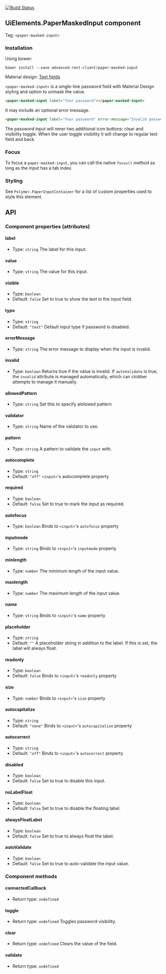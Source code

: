 [![Build Status](https://travis-ci.org/advanced-rest-client/paper-masked-input.svg?branch=stage)](https://travis-ci.org/advanced-rest-client/paper-masked-input)

## UiElements.PaperMaskedInput component
Tag: `<paper-masked-input>`

### Installation
Using bower:
```
bower install --save advanced-rest-client/paper-masked-input
```

Material design: [Text fields](https://www.google.com/design/spec/components/text-fields.html)

`<paper-masked-input>` is a single-line password field with Material Design styling and option to unmask the value.

```html
<paper-masked-input label="Your password"></paper-masked-input>
```

It may include an optional error message.
```html
<paper-masked-input label="Your password" error-message="Invalid password!"></paper-masked-input>
```

The password input will rener two additional icon buttons: clear and visibility toggle.
When the user toggle visibility it will change to regular text field and back.

### Focus

To focus a `paper-masked-input`, you can call the native `focus()` method as long as the input has a tab index.

### Styling
See `Polymer.PaperInputContainer` for a list of custom properties used to style this element.

## API
### Component properties (attributes)

#### label
- Type: `string`
The label for this input.

#### value
- Type: `string`
The value for this input.

#### visible
- Type: `boolean`
- Default: `false`
Set to true to show the text in the input field.

#### type
- Type: `string`
- Default: `"text"`
Default input type if password is disabled.

#### errorMessage
- Type: `string`
The error message to display when the input is invalid.

#### invalid
- Type: `boolean`
Returns true if the value is invalid.
If `autoValidate` is true, the `invalid` attribute is managed automatically,
which can clobber attempts to manage it manually.

#### allowedPattern
- Type: `string`
Set this to specify alolowed pattern

#### validator
- Type: `string`
Name of the validator to use.

#### pattern
- Type: `string`
A pattern to validate the `input` with.

#### autocomplete
- Type: `string`
- Default: `"off"`
`<input>`'s autocomplete property

#### required
- Type: `boolean`
- Default: `false`
Set to true to mark the input as required.

#### autofocus
- Type: `boolean`
Binds to `<input>`'s `autofocus` property

#### inputmode
- Type: `string`
Binds to `<input>`'s `inputmode` property

#### minlength
- Type: `number`
The minimum length of the input value.

#### maxlength
- Type: `number`
The maximum length of the input value.

#### name
- Type: `string`
Binds to `<input>`'s `name` property

#### placeholder
- Type: `string`
- Default: `""`
A placeholder string in addition to the label. If this is set, the label will always float.

#### readonly
- Type: `boolean`
- Default: `false`
Binds to `<input>`'s `readonly` property

#### size
- Type: `number`
Binds to `<input>`'s `size` property

#### autocapitalize
- Type: `string`
- Default: `"none"`
Binds to `<input>`'s `autocapitalize` property

#### autocorrect
- Type: `string`
- Default: `"off"`
Binds to `<input>`'s `autocorrect` property

#### disabled
- Type: `boolean`
- Default: `false`
Set to true to disable this input.

#### noLabelFloat
- Type: `boolean`
- Default: `false`
Set to true to disable the floating label.

#### alwaysFloatLabel
- Type: `boolean`
- Default: `false`
Set to true to always float the label.

#### autoValidate
- Type: `boolean`
- Default: `false`
Set to true to auto-validate the input value.


### Component methods

#### connectedCallback
- Return type: `undefined`

#### toggle
- Return type: `undefined`
Toggles password visibility.
#### clear
- Return type: `undefined`
Clears the value of the field.
#### validate
- Return type: `undefined`


